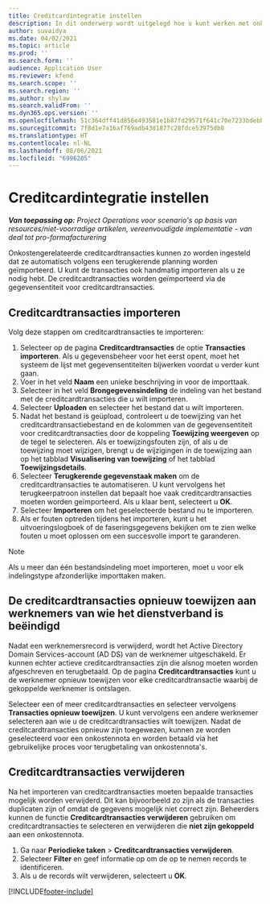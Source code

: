 ```yaml
---
title: Creditcardintegratie instellen
description: In dit onderwerp wordt uitgelegd hoe u kunt werken met onkostengerelateerde creditcardtransacties.
author: suvaidya
ms.date: 04/02/2021
ms.topic: article
ms.prod: ''
ms.search.form: ''
audience: Application User
ms.reviewer: kfend
ms.search.scope: ''
ms.search.region: ''
ms.author: shylaw
ms.search.validFrom: ''
ms.dyn365.ops.version: ''
ms.openlocfilehash: 51c364dff41d856e493581e1b87fd29571f641c70e7233bdebb910efbc64b983
ms.sourcegitcommit: 7f8d1e7a16af769adb43d1877c28fdce53975db8
ms.translationtype: HT
ms.contentlocale: nl-NL
ms.lasthandoff: 08/06/2021
ms.locfileid: "6996205"
---
```

# <a name="set-up-credit-card-integration"></a>Creditcardintegratie instellen

_**Van toepassing op:** Project Operations voor scenario's op basis van resources/niet-voorradige artikelen, vereenvoudigde implementatie - van deal tot pro-formafacturering_

Onkostengerelateerde creditcardtransacties kunnen zo worden ingesteld dat ze automatisch volgens een terugkerende planning worden geïmporteerd. U kunt de transacties ook handmatig importeren als u ze nodig hebt. De creditcardtransacties worden geïmporteerd via de gegevensentiteit voor creditcardtransacties.

## <a name="import-credit-card-transactions"></a>Creditcardtransacties importeren

Volg deze stappen om creditcardtransacties te importeren:

1. Selecteer op de pagina **Creditcardtransacties** de optie **Transacties importeren**. Als u gegevensbeheer voor het eerst opent, moet het systeem de lijst met gegevensentiteiten bijwerken voordat u verder kunt gaan.
2. Voer in het veld **Naam** een unieke beschrijving in voor de importtaak.
3. Selecteer in het veld **Brongegevensindeling** de indeling van het bestand met de creditcardtransacties die u wilt importeren.
4. Selecteer **Uploaden** en selecteer het bestand dat u wilt importeren.
5. Nadat het bestand is geüpload, controleert u de toewijzing van het creditcardtransactiebestand en de kolommen van de gegevensentiteit voor creditcardtransacties door de koppeling **Toewijzing weergeven** op de tegel te selecteren. Als er toewijzingsfouten zijn, of als u de toewijzing moet wijzigen, brengt u de wijzigingen in de toewijzing aan op het tabblad **Visualisering van toewijzing** of het tabblad **Toewijzingsdetails**.
6. Selecteer **Terugkerende gegevenstaak maken** om de creditcardtransacties te automatiseren. U kunt vervolgens het terugkeerpatroon instellen dat bepaalt hoe vaak creditcardtransacties moeten worden geïmporteerd. Als u klaar bent, selecteert u **OK**.
7. Selecteer **Importeren** om het geselecteerde bestand nu te importeren.
8. Als er fouten optreden tijdens het importeren, kunt u het uitvoeringslogboek of de faseringsgegevens bekijken om te zien welke fouten u moet oplossen om een succesvolle import te garanderen.

> [!NOTE]
> Als u meer dan één bestandsindeling moet importeren, moet u voor elk indelingstype afzonderlijke importtaken maken.

## <a name="reassign-the-credit-card-transactions-for-terminated-employees"></a>De creditcardtransacties opnieuw toewijzen aan werknemers van wie het dienstverband is beëindigd

Nadat een werknemersrecord is verwijderd, wordt het Active Directory Domain Services-account (AD DS) van de werknemer uitgeschakeld. Er kunnen echter actieve creditcardtransacties zijn die alsnog moeten worden afgeschreven en terugbetaald. Op de pagina **Creditcardtransacties** kunt u de werknemer opnieuw toewijzen voor elke creditcardtransactie waarbij de gekoppelde werknemer is ontslagen.

Selecteer een of meer creditcardtransacties en selecteer vervolgens **Transacties opnieuw toewijzen**. U kunt vervolgens een andere werknemer selecteren aan wie u de creditcardtransacties wilt toewijzen. Nadat de creditcardtransacties opnieuw zijn toegewezen, kunnen ze worden geselecteerd voor een onkostennota en worden betaald via het gebruikelijke proces voor terugbetaling van onkostennota's.

## <a name="delete-credit-card-transactions"></a>Creditcardtransacties verwijderen 

Na het importeren van creditcardtransacties moeten bepaalde transacties mogelijk worden verwijderd. Dit kan bijvoorbeeld zo zijn als de transacties duplicaten zijn of omdat de gegevens mogelijk niet correct zijn. Beheerders kunnen de functie **Creditcardtransacties verwijderen** gebruiken om creditcardtransacties te selecteren en verwijderen die **niet zijn gekoppeld** aan een onkostennota. 

1. Ga naar **Periodieke taken** > **Creditcardtransacties verwijderen**.
2. Selecteer **Filter** en geef informatie op om de op te nemen records te identificeren.
3. Als u de records wilt verwijderen, selecteert u **OK**. 

[!INCLUDE[footer-include](../includes/footer-banner.md)]
